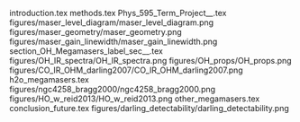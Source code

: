 introduction.tex
methods.tex
Phys_595_Term_Project__.tex
figures/maser_level_diagram/maser_level_diagram.png
figures/maser_geometry/maser_geometry.png
figures/maser_gain_linewidth/maser_gain_linewidth.png
section_OH_Megamasers_label_sec__.tex
figures/OH_IR_spectra/OH_IR_spectra.png
figures/OH_props/OH_props.png
figures/CO_IR_OHM_darling2007/CO_IR_OHM_darling2007.png
h2o_megamasers.tex
figures/ngc4258_bragg2000/ngc4258_bragg2000.png
figures/HO_w_reid2013/HO_w_reid2013.png
other_megamasers.tex
conclusion_future.tex
figures/darling_detectability/darling_detectability.png
